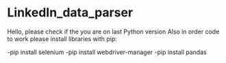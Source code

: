# LinkedIn_data_parser
Hello, please check if the you are on last Python version Also in order code to work please install libraries with pip:

-pip install selenium 
-pip install webdriver-manager 
-pip install pandas
